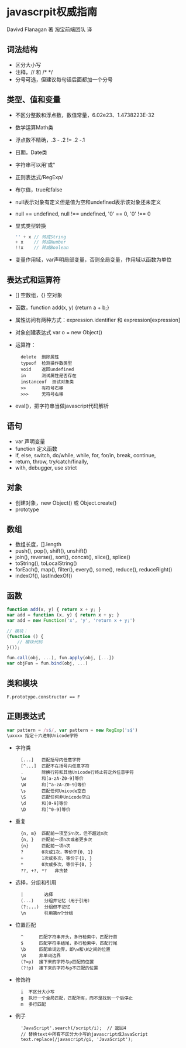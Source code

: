 # javascrpit权威指南

Davivd Flanagan 著 淘宝前端团队 译

## 词法结构

- 区分大小写
- 注释，// 和 /*  */
- 分号可选，但建议每句话后面都加一个分号

## 类型、值和变量

- 不区分整数和浮点数，数值常量，6.02e23、1.4738223E-32
- 数学运算Math类
- 浮点数不精确，.3 - .2 != .2 -.1
- 日期，Date类
- 字符串可以用'或"
- 正则表达式/RegExp/
- 布尔值，true和false
- null表示对象有定义但是值为空和undefined表示该对象还未定义
- null == undefined, null !== undefined, '0' == 0, '0' !== 0
- 显式类型转换

    ```javascript
    '' + x // 转成String
    + x    // 转成Number
    !!x    // 转成Boolean
    ```

- 变量作用域，var声明局部变量，否则全局变量，作用域以函数为单位

## 表达式和运算符

- [] 空数组，{} 空对象
- 函数，function add(x, y) {return a + b;}
- 属性访问有两种方式：expression.identifier 和 expression[expression]
- 对象创建表达式 var o = new Object()
- 运算符：

        delete  删除属性
        typeof  检测操作数类型
        void    返回undefined
        in      测试属性是否存在
        instanceof  测试对象类
        >>      有符号右移
        >>>     无符号右移

- eval()，把字符串当做javascript代码解析

## 语句

- var 声明变量
- function 定义函数
- if, else, switch, do/while, while, for, for/in, break, continue,
- return, throw, try/catch/finally,
- with, debugger, use strict

## 对象

- 创建对象，new Object() 或 Object.create()
- prototype

## 数组

- 数组长度，[].length
- push(), pop(), shift(), unshift()
- join(), reverse(), sort(), concat(), slice(), splice()
- toString(), toLocalString()
- forEach(), map(), filter(), every(), some(), reduce(), reduceRight()
- indexOf(), lastIndexOf()

## 函数

``` javascript
function add(x, y) { return x + y; }
var add = function (x, y) { return x + y; }
var add = new Function('x', 'y', 'return x + y;')

// 模块：
(function () {
    // 模块代码
}());

fun.call(obj, ...), fun.apply(obj, [...])
var objFun = fun.bind(obj, ...)
```

## 类和模块

```
F.prototype.constructor == F
```

## 正则表达式

``` javascript
var pattern = /s$/, var pattern = new RegExp('s$')
\uxxxx 指定十六进制Unicode字符
```

- 字符类

        [...]   匹配括号内任意字符
        [^...]  匹配不在括号内任意字符
        .       除换行符和其他Unicode行终止符之外任意字符
        \w      和[a-zA-Z0-9]等价
        \W      和[^a-zA-Z0-9]等价
        \s      匹配任何Unicode空白
        \S      匹配任何非Unicode空白
        \d      和[0-9]等价
        \D      和[^0-9]等价

- 重复

        {n, m}  匹配前一项至少n次，但不超过m次
        {n, }   匹配前一项n次或者更多次
        {n}     匹配前一项n次
        ?       0次或1次，等价于{0, 1}
        +       1次或多次，等价于{1, }
        *       0次或多次，等价于{0, }
        ??, +?, *?   非贪婪

- 选择，分组和引用

        |        选择
        (...)    分组并记忆（用于引用）
        (?:...)  分组但不记忆
        \n       引用第n个分组

- 位置匹配

        ^      匹配字符串开头，多行检索中，匹配行首
        $      匹配字符串结尾，多行检索中，匹配行尾
        \b     匹配单词边界，即\w和\W之间的位置
        \B     非单词边界
        (?=p)  接下来的字符与p匹配的位置
        (?!p)  接下来的字符与p不匹配的位置

- 修饰符

        i  不区分大小写
        g  执行一个全局匹配，匹配所有，而不是找到一个后停止
        m  多行匹配

- 例子

        'JavaScript'.search(/script/i);  // 返回4
        // 替换text中所有不区分大小写的javascript成JavaScript
        text.replace(/javascript/gi, 'JavaScript');
